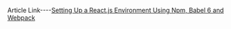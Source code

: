 Article Link----[Setting Up a React.js Environment Using Npm, Babel 6 and Webpack](http://redux.js.org/docs/basics/ExampleTodoList.html)

